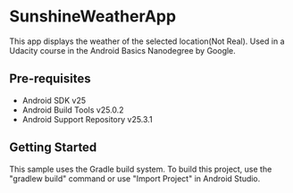 # SunshineWeatherApp

This app displays the weather of the selected location(Not Real).
Used in a Udacity course in the Android Basics Nanodegree by Google.

Pre-requisites
--------------

- Android SDK v25
- Android Build Tools v25.0.2
- Android Support Repository v25.3.1

Getting Started
---------------

This sample uses the Gradle build system. To build this project, use the
"gradlew build" command or use "Import Project" in Android Studio.
